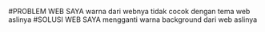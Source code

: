 #PROBLEM WEB SAYA
warna dari webnya tidak cocok dengan tema web aslinya
#SOLUSI WEB SAYA
mengganti warna background dari web aslinya 